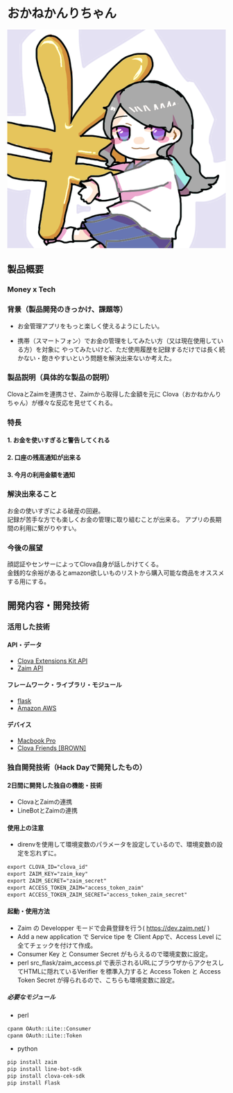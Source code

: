 # おかねかんりちゃん

[![Product Name](thumbnail.png)](https://youtu.be/Nqmd2o_2z3U)

## 製品概要
### Money  x Tech

### 背景（製品開発のきっかけ、課題等）
- お金管理アプリをもっと楽しく使えるようにしたい。

- 携帯（スマートフォン）でお金の管理をしてみたい方（又は現在使用している方）を対象に やってみたいけど、ただ使用履歴を記録するだけでは長く続かない・飽きやすいという問題を解決出来ないか考えた。


### 製品説明（具体的な製品の説明）
ClovaとZaimを連携させ、Zaimから取得した金額を元に Clova（おかねかんりちゃん）が様々な反応を見せてくれる。

### 特長

#### 1. お金を使いすぎると警告してくれる

#### 2. 口座の残高通知が出来る

#### 3. 今月の利用金額を通知

### 解決出来ること
お金の使いすぎによる破産の回避。  
記録が苦手な方でも楽しくお金の管理に取り組むことが出来る。 アプリの長期間の利用に繋がりやすい。
### 今後の展望
顔認証やセンサーによってClova自身が話しかけてくる。  
金銭的な余裕があるとamazon欲しいものリストから購入可能な商品をオススメする用にする。
## 開発内容・開発技術
### 活用した技術
#### API・データ

* [Clova Extensions Kit API](https://clova-developers.line.me/#/)
* [Zaim API](https://zaim.net)

#### フレームワーク・ライブラリ・モジュール
* [flask](http://flask.pocoo.org)
* [Amazon AWS](https://aws.amazon.com/jp/)

#### デバイス
* [Macbook Pro](https://www.apple.com/jp/macbook-pro/?afid=p238%7CsxLoA1Hns-dc_mtid_18707vxu38484_pcrid_284003974216_&cid=aos-jp-kwgo-mac--slid-)
* [Clova Friends [BROWN]](https://clova.line.me/clova-friends-mini/?gclid=CjwKCAjwmdDeBRA8EiwAXlarFvDKC0_sRzvsM8ZIc8xJyy67oq0ecu4AKxQgiZHg8z2C2sY4_jcMDRoCyFYQAvD_BwE)

### 独自開発技術（Hack Dayで開発したもの）
#### 2日間に開発した独自の機能・技術
* ClovaとZaimの連携
* LineBotとZaimの連携
#### 使用上の注意
* direnvを使用して環境変数のパラメータを設定しているので、環境変数の設定を忘れずに。


```
export CLOVA_ID="clova_id"
export ZAIM_KEY="zaim_key"
export ZAIM_SECRET="zaim_secret"
export ACCESS_TOKEN_ZAIM="access_token_zaim"
export ACCESS_TOKEN_ZAIM_SECRET="access_token_zaim_secret"
```


#### 起動・使用方法
* Zaim の Developper モードで会員登録を行う( https://dev.zaim.net/ )
* Add a new application で Service tipe を Client Appで、Access Level に全てチェックを付けて作成。
* Consumer Key と Consumer Secret がもらえるので環境変数に設定。
* perl src_flask/zaim_access.pl で表示されるURLにブラウザからアクセスしてHTMLに隠れているVerifier を標準入力すると Access Token と Access Token Secret が得られるので、こちらも環境変数に設定。

##### 必要なモジュール
* perl
```
cpanm OAuth::Lite::Consumer
cpanm OAuth::Lite::Token
```

* python
```
pip install zaim
pip install line-bot-sdk
pip install clova-cek-sdk
pip install Flask
```
